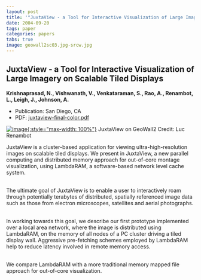 ```yaml
---
layout: post
title: '"JuxtaView - a Tool for Interactive Visualization of Large Imagery on Scalable Tiled Displays"'
date: 2004-09-20
tags: paper
categories: papers
tabs: true
image: geowall2sc03.jpg-srcw.jpg
---
```


## JuxtaView - a Tool for Interactive Visualization of Large Imagery on Scalable Tiled Displays
**Krishnaprasad, N., Vishwanath, V., Venkataraman, S., Rao, A., Renambot, L., Leigh, J., Johnson, A.**
- Publication: San Diego, CA
- PDF: [juxtaview-final-color.pdf](/documents/juxtaview-final-color.pdf)


[![image](https://www.evl.uic.edu/output/originals/geowall2sc03.jpg-srcw.jpg){:style="max-width: 100%"}](https://www.evl.uic.edu/output/originals/geowall2sc03.jpg-srcw.jpg)
JuxtaView on GeoWall2
Credit: Luc Renambot

JuxtaView is a cluster-based application for viewing ultra-high-resolution images on scalable tiled displays. We present in JuxtaView, a new parallel computing and distributed memory approach for out-of-core montage visualization, using LambdaRAM, a software-based network level cache system.<br><br>

The ultimate goal of JuxtaView is to enable a user to interactively roam through potentially terabytes of distributed, spatially referenced image data such as those from electron microscopes, satellites and aerial photographs.<br><br>

In working towards this goal, we describe our first prototype implemented over a local area network, where the image is distributed using LambdaRAM, on the memory of all nodes of a PC cluster driving a tiled display wall. Aggressive pre-fetching schemes employed by LambdaRAM help to reduce latency involved in remote memory access.<br><br>

We compare LambdaRAM with a more traditional memory mapped file approach for out-of-core visualization.